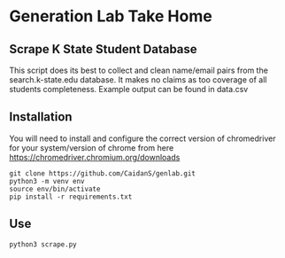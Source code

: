 # Generation Lab Take Home

## Scrape K State Student Database

This script does its best to collect and clean name/email pairs from the search.k-state.edu database. It makes no claims as too coverage of all students completeness. Example output can be found in data.csv

## Installation

You will need to install and configure the correct version of chromedriver for your system/version of chrome from here https://chromedriver.chromium.org/downloads

```
git clone https://github.com/CaidanS/genlab.git
python3 -m venv env
source env/bin/activate
pip install -r requirements.txt
```

## Use

```
python3 scrape.py
```